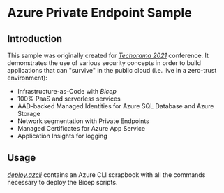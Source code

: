 # Azure Private Endpoint Sample

## Introduction

This sample was originally created for [*Techorama 2021*](https://techorama.be/) conference. It demonstrates the use of various security concepts in order to build applications that can "survive" in the public cloud (i.e. live in a zero-trust environment):

* Infrastructure-as-Code with *Bicep*
* 100% PaaS and serverless services
* AAD-backed Managed Identities for Azure SQL Database and Azure Storage
* Network segmentation with Private Endpoints
* Managed Certificates for Azure App Service
* Application Insights for logging

## Usage

[*deploy.azcli*](deploy.azcli) contains an Azure CLI scrapbook with all the commands necessary to deploy the Bicep scripts.
